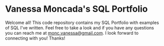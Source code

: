 # Vanessa Moncada's SQL Portfolio

Welcome all! This code repository contains my SQL Portfolio with examples of SQL I've written. Feel free to take a look and if you have any questions you can reach me at monc.vanessa@gmail.com. I look forward to connecting with you! Thanks!

